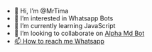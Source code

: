 - 👋 Hi, I’m @MrTima
- 👀 I’m interested in Whatsapp Bots
- 🌱 I’m currently learning JavaScript
- 💞️ I’m looking to collaborate on <a href="htpps://github.com/ABLKSTUDIO">Alpha Md Bot
- 📫 How to reach me <a href="htpps://wa.me/94715264791">Whatsapp

<!---
MrTimaX/MrTimaX is a ✨ special ✨ repository because its `README.md` (this file) appears on your GitHub profile.
You can click the Preview link to take a look at your changes.
--->
